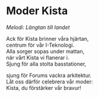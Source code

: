 # Moder Kista
*Melodi: Längtan till landet*

Ack för Kista brinner våra hjärtan,  
centrum för vår I-Teknologi.  
Alla sorger sopas under mattan,  
när vårt Kista vi flanerar i.  
Sjung för alla stolta basstationer,  

sjung för Forums vackra arkitektur.  
Låt oss därför celebrera vår moder:  
Kista, du förstärker vår bravur!  
